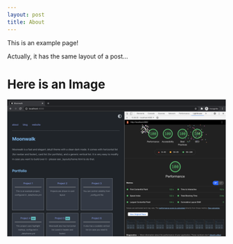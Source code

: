 ```yaml
---
layout: post
title: About
---
```


This is an example page!

Actually, it has the same layout of a post...

# Here is an Image
![test-image](assets\images\lighthouse-report.png)